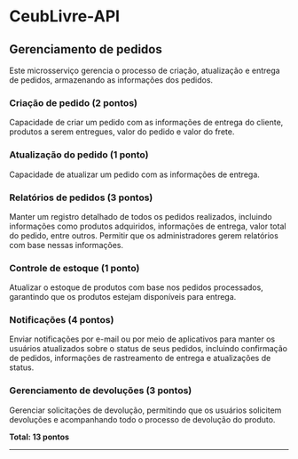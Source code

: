 # CeubLivre-API

## Gerenciamento de pedidos

Este microsserviço gerencia o processo de criação, atualização e entrega de pedidos, armazenando as informações dos
pedidos.

### Criação de pedido (2 pontos)

Capacidade de criar um pedido com as informações de entrega do cliente, produtos a serem entregues, valor do pedido e
valor do frete.

### Atualização do pedido (1 ponto)

Capacidade de atualizar um pedido com as informações de entrega.

### Relatórios de pedidos (3 pontos)

Manter um registro detalhado de todos os pedidos realizados, incluindo informações como produtos adquiridos, informações
de entrega, valor total do pedido, entre outros. Permitir que os administradores gerem relatórios com base nessas
informações.

### Controle de estoque (1 ponto)

Atualizar o estoque de produtos com base nos pedidos processados, garantindo que os produtos estejam disponíveis para
entrega.

### Notificações (4 pontos)

Enviar notificações por e-mail ou por meio de aplicativos para manter os usuários atualizados sobre o status de seus
pedidos, incluindo confirmação de pedidos, informações de rastreamento de entrega e atualizações de status.

### Gerenciamento de devoluções (3 pontos)

Gerenciar solicitações de devolução, permitindo que os usuários solicitem devoluções e acompanhando todo o processo de
devolução do produto.

**Total: 13 pontos**

---

